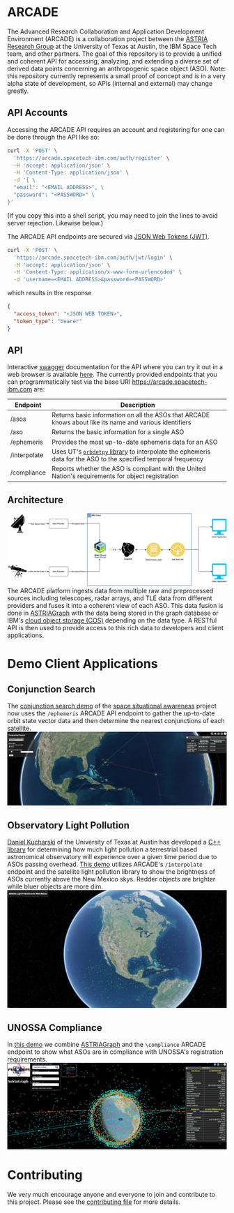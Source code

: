 # ARCADE

The Advanced Research Collaboration and Application Development Environment (ARCADE) is a collaboration project between the [ASTRIA Research Group](https://sites.utexas.edu/moriba/) at the University of Texas at Austin, the IBM Space Tech team, and other partners. The goal of this repository is to provide a unified and coherent API for accessing, analyzing, and extending a diverse set of derived data points concerning an anthropogenic space object (ASO). Note: this repository currently represents a small proof of concept and is in a very alpha state of development, so APIs (internal and external) may change greatly.


## API Accounts

Accessing the ARCADE API requires an account and registering for one
can be done through the API like so:

```bash
curl -X 'POST' \
  'https://arcade.spacetech-ibm.com/auth/register' \
  -H 'accept: application/json' \
  -H 'Content-Type: application/json' \
  -d '{ \
  "email": "<EMAIL ADDRESS>", \
  "password": "<PASSWORD>" \
}'
```

(If you copy this into a shell script, you may need to join the lines to avoid server rejection. Likewise below.)

The ARCADE API endpoints are secured via [JSON Web Tokens (JWT)](https://jwt.io).
```bash
curl -X 'POST' \
  'https://arcade.spacetech-ibm.com/auth/jwt/login' \
  -H 'accept: application/json' \
  -H 'Content-Type: application/x-www-form-urlencoded' \
  -d 'username=<EMAIL ADDRESS>&password=<PASSWORD>'
```
which results in the response
```json
{
  "access_token": "<JSON WEB TOKEN>",
  "token_type": "bearer"
}
```

## API

Interactive [swagger](https://swagger.io/tools/swagger-ui/) documentation for the API where you can try it out in a web browser is available [here](https://arcade.spacetech-ibm.com/docs).  The currently provided endpoints that you can programmatically test via the base URI https://arcade.spacetech-ibm.com are:

| Endpoint     | Description                                                                                                                                             |
|--------------|---------------------------------------------------------------------------------------------------------------------------------------------------------|
| /asos        | Returns basic information on all the ASOs that ARCADE knows about like its name and various identifiers                                                 |
| /aso         | Returns the basic information for a single ASO                                                                                                          |
| /ephemeris   | Provides the most up-to-date ephemeris data for an ASO                                                                                                  |
| /interpolate | Uses UT's [`orbdetpy` library](https://github.com/ut-astria/orbdetpy) to interpolate the ephemeris data for the ASO to the specified temporal frequency |
| /compliance  | Reports whether the ASO is compliant with the United Nation's requirements for object registration                                                      |

## Architecture

![img](arcade_arch.png) The ARCADE platform ingests data from multiple raw and preprocessed sources including telescopes, radar arrays, and TLE data from different providers and fuses it into a coherent view of each ASO. This data fusion is done in [ASTRIAGraph](https://sites.utexas.edu/moriba/astriagraph/) with the data being stored in the graph database or IBM's [cloud object storage (COS)](https://www.ibm.com/products/cloud-object-storage) depending on the data type. A RESTful API is then used to provide access to this rich data to developers and client applications.

# Demo Client Applications


## Conjunction Search

The [conjunction search demo](https://spaceorbits.net) of the [space situational awareness](https://github.com/ibm/spacetech-ssa) project now uses the `/ephemeris` ARCADE API endpoint to gather the up-to-date orbit state vector data and then determine the nearest conjunctions of each satellite. ![img](conj.png)


## Observatory Light Pollution

[Daniel Kucharski](https://www.oden.utexas.edu/people/1610/) of the University of Texas at Austin has developed a [C++ library](https://github.com/danielkucharski/SatLightPollution) for determining how much light pollution a terrestrial based astronomical observatory will experience over a given time period due to ASOs passing overhead. [This demo](https://slp.spacetech-ibm.com) utilizes ARCADE's `/interpolate` endpoint and the satellite light pollution library to show the brightness of ASOs currently above the New Mexico skys. Redder objects are brighter while bluer objects are more dim. ![img](slp.png)


## UNOSSA Compliance

In [this demo](https://astriagraph.spacetech-ibm.com) we combine [ASTRIAGraph](http://astria.tacc.utexas.edu/AstriaGraph/) and the `\compliance` ARCADE endpoint to show what ASOs are in compliance with UNOSSA's registration requirements. ![img](astriagraph.png)

# Contributing

We very much encourage anyone and everyone to join and contribute to this project. Please see the [contributing file](file:///Users/colin/projects/arcade/CONTRIBUTING.md) for more details.
